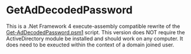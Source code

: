 # GetAdDecodedPassword
This is a .Net Framework 4 execute-assembly compatible rewrite of the [Get-AdDecodedPassword.psm1](https://github.com/NetSPI/PowerShell/blob/master/Get-AdDecodedPassword.psm1) script. This version does NOT require the ActiveDirectory module be installed and should work on any computer. It does need to be exeucted within the context of a domain joined user.
